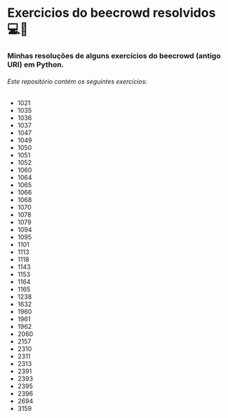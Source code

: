 # Exercicios do beecrowd resolvidos 💻🐍
### Minhas resoluções de alguns exercícios do beecrowd (antigo URI) em Python.

###### Este repositório contém os seguintes exercícios:

- 1021
- 1035
- 1036
- 1037
- 1047
- 1049
- 1050
- 1051
- 1052
- 1060
- 1064
- 1065
- 1066
- 1068
- 1070
- 1078
- 1079
- 1094
- 1095
- 1101
- 1113
- 1118
- 1143
- 1153
- 1164
- 1165
- 1238
- 1632
- 1960
- 1961
- 1962
- 2060
- 2157
- 2310
- 2311
- 2313
- 2391
- 2393
- 2395
- 2396
- 2694
- 3159
